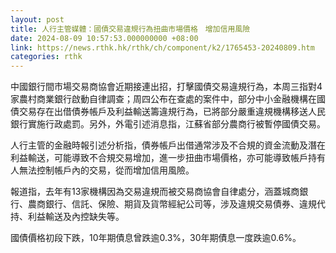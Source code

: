 ```yaml
---
layout: post
title: 人行主管媒體：國債交易違規行為扭曲市場價格　增加信用風險
date: 2024-08-09 10:57:53.000000000 +08:00
link: https://news.rthk.hk/rthk/ch/component/k2/1765453-20240809.htm
categories: rthk
---
```


中國銀行間市場交易商協會近期接連出招，打擊國債交易違規行為，本周三指對4家農村商業銀行啟動自律調查；周四公布在查處的案件中，部分中小金融機構在國債交易存在出借債券帳戶及利益輸送籌違規行為，已將部分嚴重違規機構移送人民銀行實施行政處罰。另外，外電引述消息指，江蘇省部分農商行被暫停國債交易。

人行主管的金融時報引述分析指，債券帳戶出借通常涉及不合規的資金流動及潛在利益輸送，可能導致不合規交易增加，進一步扭曲市場價格，亦可能導致帳戶持有人無法控制帳戶內的交易，從而增加信用風險。

報道指，去年有13家機構因為交易違規而被交易商協會自律處分，涵蓋城商銀行、農商銀行、信託、保險、期貨及貨幣經紀公司等，涉及違規交易債券、違規代持、利益輸送及內控缺失等。

國債價格初段下跌，10年期債息曾跌逾0.3%，30年期債息一度跌逾0.6%。
